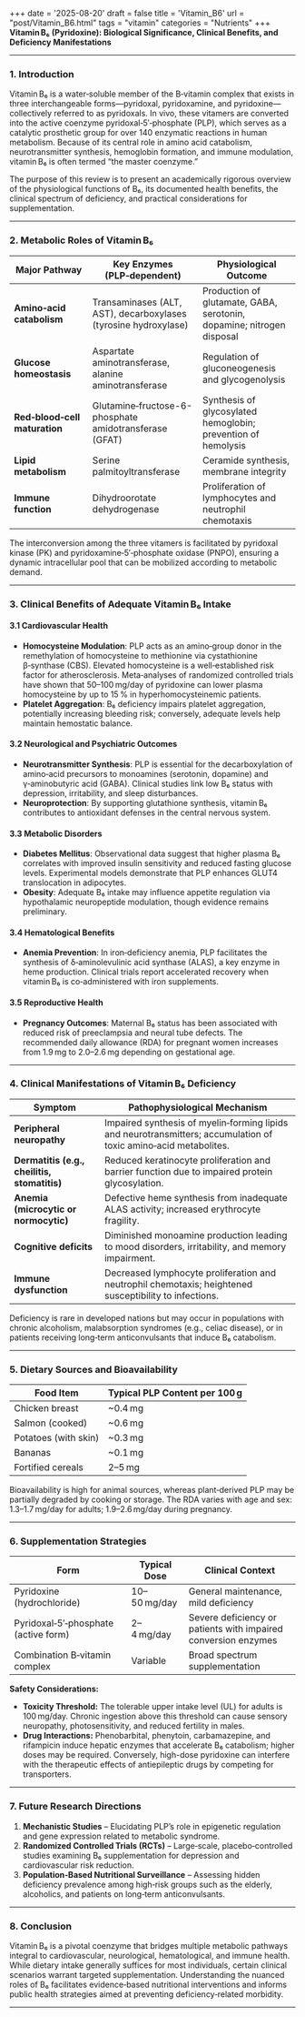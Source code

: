 +++
date = '2025-08-20'
draft = false
title = 'Vitamin_B6'
url = "post/Vitamin_B6.html"
tags = "vitamin"
categories = "Nutrients"
+++
**Vitamin B₆ (Pyridoxine): Biological Significance, Clinical Benefits, and Deficiency Manifestations**

---

### 1. Introduction

Vitamin B₆ is a water‑soluble member of the B‑vitamin complex that exists in three interchangeable forms—pyridoxal, pyridoxamine, and pyridoxine—collectively referred to as pyridoxals. In vivo, these vitamers are converted into the active coenzyme pyridoxal‑5′‑phosphate (PLP), which serves as a catalytic prosthetic group for over 140 enzymatic reactions in human metabolism. Because of its central role in amino acid catabolism, neurotransmitter synthesis, hemoglobin formation, and immune modulation, vitamin B₆ is often termed “the master coenzyme.”  

The purpose of this review is to present an academically rigorous overview of the physiological functions of B₆, its documented health benefits, the clinical spectrum of deficiency, and practical considerations for supplementation.

---

### 2. Metabolic Roles of Vitamin B₆

| Major Pathway | Key Enzymes (PLP‑dependent) | Physiological Outcome |
|---------------|-----------------------------|-----------------------|
| **Amino‑acid catabolism** | Transaminases (ALT, AST), decarboxylases (tyrosine hydroxylase) | Production of glutamate, GABA, serotonin, dopamine; nitrogen disposal |
| **Glucose homeostasis** | Aspartate aminotransferase, alanine aminotransferase | Regulation of gluconeogenesis and glycogenolysis |
| **Red‑blood‑cell maturation** | Glutamine‑fructose-6-phosphate amidotransferase (GFAT) | Synthesis of glycosylated hemoglobin; prevention of hemolysis |
| **Lipid metabolism** | Serine palmitoyltransferase | Ceramide synthesis, membrane integrity |
| **Immune function** | Dihydroorotate dehydrogenase | Proliferation of lymphocytes and neutrophil chemotaxis |

The interconversion among the three vitamers is facilitated by pyridoxal kinase (PK) and pyridoxamine‑5′‑phosphate oxidase (PNPO), ensuring a dynamic intracellular pool that can be mobilized according to metabolic demand.

---

### 3. Clinical Benefits of Adequate Vitamin B₆ Intake

#### 3.1 Cardiovascular Health  
- **Homocysteine Modulation**: PLP acts as an amino‑group donor in the remethylation of homocysteine to methionine via cystathionine β‑synthase (CBS). Elevated homocysteine is a well‑established risk factor for atherosclerosis. Meta‑analyses of randomized controlled trials have shown that 50–100 mg/day of pyridoxine can lower plasma homocysteine by up to 15 % in hyperhomocysteinemic patients.  
- **Platelet Aggregation**: B₆ deficiency impairs platelet aggregation, potentially increasing bleeding risk; conversely, adequate levels help maintain hemostatic balance.

#### 3.2 Neurological and Psychiatric Outcomes  
- **Neurotransmitter Synthesis**: PLP is essential for the decarboxylation of amino‑acid precursors to monoamines (serotonin, dopamine) and γ‑aminobutyric acid (GABA). Clinical studies link low B₆ status with depression, irritability, and sleep disturbances.  
- **Neuroprotection**: By supporting glutathione synthesis, vitamin B₆ contributes to antioxidant defenses in the central nervous system.

#### 3.3 Metabolic Disorders  
- **Diabetes Mellitus**: Observational data suggest that higher plasma B₆ correlates with improved insulin sensitivity and reduced fasting glucose levels. Experimental models demonstrate that PLP enhances GLUT4 translocation in adipocytes.  
- **Obesity**: Adequate B₆ intake may influence appetite regulation via hypothalamic neuropeptide modulation, though evidence remains preliminary.

#### 3.4 Hematological Benefits  
- **Anemia Prevention**: In iron‑deficiency anemia, PLP facilitates the synthesis of δ‑aminolevulinic acid synthase (ALAS), a key enzyme in heme production. Clinical trials report accelerated recovery when vitamin B₆ is co‑administered with iron supplements.

#### 3.5 Reproductive Health  
- **Pregnancy Outcomes**: Maternal B₆ status has been associated with reduced risk of preeclampsia and neural tube defects. The recommended daily allowance (RDA) for pregnant women increases from 1.9 mg to 2.0–2.6 mg depending on gestational age.

---

### 4. Clinical Manifestations of Vitamin B₆ Deficiency

| Symptom | Pathophysiological Mechanism |
|---------|-----------------------------|
| **Peripheral neuropathy** | Impaired synthesis of myelin‑forming lipids and neurotransmitters; accumulation of toxic amino‑acid metabolites. |
| **Dermatitis (e.g., cheilitis, stomatitis)** | Reduced keratinocyte proliferation and barrier function due to impaired protein glycosylation. |
| **Anemia (microcytic or normocytic)** | Defective heme synthesis from inadequate ALAS activity; increased erythrocyte fragility. |
| **Cognitive deficits** | Diminished monoamine production leading to mood disorders, irritability, and memory impairment. |
| **Immune dysfunction** | Decreased lymphocyte proliferation and neutrophil chemotaxis; heightened susceptibility to infections. |

Deficiency is rare in developed nations but may occur in populations with chronic alcoholism, malabsorption syndromes (e.g., celiac disease), or in patients receiving long‑term anticonvulsants that induce B₆ catabolism.

---

### 5. Dietary Sources and Bioavailability

| Food Item | Typical PLP Content per 100 g |
|-----------|------------------------------|
| Chicken breast | ~0.4 mg |
| Salmon (cooked) | ~0.6 mg |
| Potatoes (with skin) | ~0.3 mg |
| Bananas | ~0.1 mg |
| Fortified cereals | 2–5 mg |

Bioavailability is high for animal sources, whereas plant‑derived PLP may be partially degraded by cooking or storage. The RDA varies with age and sex: 1.3–1.7 mg/day for adults; 1.9–2.6 mg/day during pregnancy.

---

### 6. Supplementation Strategies

| Form | Typical Dose | Clinical Context |
|------|--------------|------------------|
| Pyridoxine (hydrochloride) | 10–50 mg/day | General maintenance, mild deficiency |
| Pyridoxal‑5′‑phosphate (active form) | 2–4 mg/day | Severe deficiency or patients with impaired conversion enzymes |
| Combination B‑vitamin complex | Variable | Broad spectrum supplementation |

**Safety Considerations:**  
- **Toxicity Threshold:** The tolerable upper intake level (UL) for adults is 100 mg/day. Chronic ingestion above this threshold can cause sensory neuropathy, photosensitivity, and reduced fertility in males.  
- **Drug Interactions:** Phenobarbital, phenytoin, carbamazepine, and rifampicin induce hepatic enzymes that accelerate B₆ catabolism; higher doses may be required. Conversely, high-dose pyridoxine can interfere with the therapeutic effects of antiepileptic drugs by competing for transporters.

---

### 7. Future Research Directions

1. **Mechanistic Studies** – Elucidating PLP’s role in epigenetic regulation and gene expression related to metabolic syndrome.  
2. **Randomized Controlled Trials (RCTs)** – Large‑scale, placebo‑controlled studies examining B₆ supplementation for depression and cardiovascular risk reduction.  
3. **Population‑Based Nutritional Surveillance** – Assessing hidden deficiency prevalence among high‑risk groups such as the elderly, alcoholics, and patients on long‑term anticonvulsants.

---

### 8. Conclusion

Vitamin B₆ is a pivotal coenzyme that bridges multiple metabolic pathways integral to cardiovascular, neurological, hematological, and immune health. While dietary intake generally suffices for most individuals, certain clinical scenarios warrant targeted supplementation. Understanding the nuanced roles of B₆ facilitates evidence‑based nutritional interventions and informs public health strategies aimed at preventing deficiency‑related morbidity.

---
        